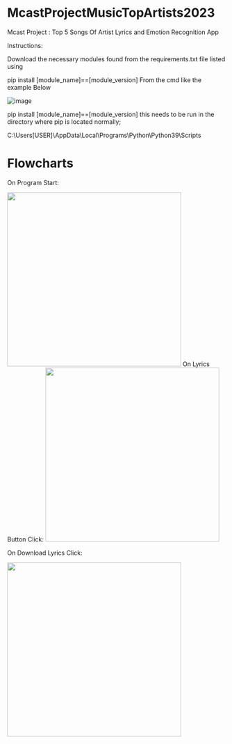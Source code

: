 # McastProjectMusicTopArtists2023
Mcast Project :  Top 5 Songs Of Artist Lyrics and Emotion Recognition App

Instructions:

Download the necessary modules found from the requirements.txt file listed using

pip install [module_name]==[module_version] From the cmd like the example Below

![image](https://user-images.githubusercontent.com/98620837/235660607-70f2b877-b1f3-43ec-8b1c-76ffffbd50d6.png)


pip install [module_name]==[module_version] this needs to be run in the directory where pip is located normally;


C:\Users\[USER]\AppData\Local\Programs\Python\Python39\Scripts

# Flowcharts
On Program Start:

<img src="https://user-images.githubusercontent.com/98620837/235661574-14651f58-8519-403f-aebb-538a4e60c23c.png" width="400px">
On Lyrics Button Click:
<img src="https://user-images.githubusercontent.com/98620837/235661649-d7051f0b-3ae4-4c23-8756-73376232df3e.png" width="400px" >

On Download Lyrics Click:

<img src="https://user-images.githubusercontent.com/98620837/235661709-a57a2ee2-357d-48a1-bdc6-dd4715c41f71.png" width="400px">


